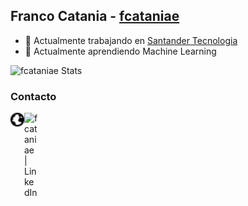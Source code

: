 ## Franco Catania - [fcataniae](https://github.com/fcataniae)

- 🔭 Actualmente trabajando en [Santander Tecnologia](https://www.linkedin.com/company/santander-tecnolog%C3%ADa-argentina/?originalSubdomain=ar)
- 🌱 Actualmente aprendiendo Machine Learning

![fcataniae Stats](https://github-readme-stats.vercel.app/api?username=fcataniae&show_icons=true&hide_border=true)

### Contacto

[<img align="left" alt="https://fcataniae.github.io" width="22px" src="https://raw.githubusercontent.com/iconic/open-iconic/master/svg/globe.svg" />](https://fcataniae.github.io)
[<img align="left" alt="fcataniae | LinkedIn" width="22px" src="https://cdn.jsdelivr.net/npm/simple-icons@v3/icons/linkedin.svg" />](https://www.linkedin.com/in/fcataniae/)


<!--
**fcataniae/fcataniae** is a ✨ _special_ ✨ repository because its `README.md` (this file) appears on your GitHub profile.

Here are some ideas to get you started:

- 🔭 I’m currently working on ...
- 🌱 I’m currently learning ...
- 👯 I’m looking to collaborate on ...
- 🤔 I’m looking for help with ...
- 💬 Ask me about ...
- 📫 How to reach me: ...
- 😄 Pronouns: ...
- ⚡ Fun fact: ...
-->
